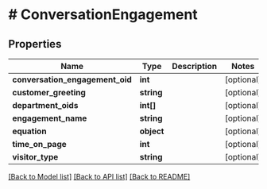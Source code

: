 # # ConversationEngagement

## Properties

Name | Type | Description | Notes
------------ | ------------- | ------------- | -------------
**conversation_engagement_oid** | **int** |  | [optional]
**customer_greeting** | **string** |  | [optional]
**department_oids** | **int[]** |  | [optional]
**engagement_name** | **string** |  | [optional]
**equation** | **object** |  | [optional]
**time_on_page** | **int** |  | [optional]
**visitor_type** | **string** |  | [optional]

[[Back to Model list]](../../README.md#models) [[Back to API list]](../../README.md#endpoints) [[Back to README]](../../README.md)
